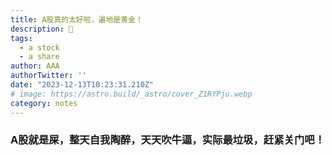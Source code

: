 ```yaml
---
title: A股真的太好啦，遍地是黄金！
description: 🖕
tags:
  - a stock
  - a share
author: AAA
authorTwitter: ''
date: "2023-12-13T10:23:31.210Z"
# image: https://astro.build/_astro/cover_Z1RYPju.webp
category: notes
---
```


### A股就是屎，整天自我陶醉，天天吹牛逼，实际最垃圾，赶紧关门吧！